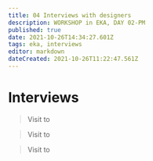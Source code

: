 ```yaml
---
title: 04 Interviews with designers
description: WORKSHOP in EKA, DAY 02-PM
published: true
date: 2021-10-26T14:34:27.601Z
tags: eka, interviews
editor: markdown
dateCreated: 2021-10-26T11:22:47.561Z
---
```


# Interviews

> Visit to 


> Visit to


> Visit to